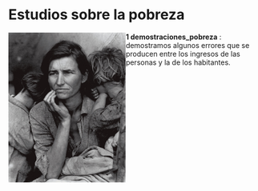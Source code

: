 
# Estudios sobre la pobreza



<a href="url"><img src="madre_migrante.jpg" align="left" height="300" ></a>

**1 demostraciones_pobreza** : demostramos algunos errores que se producen entre los ingresos de las personas y la de los habitantes.

